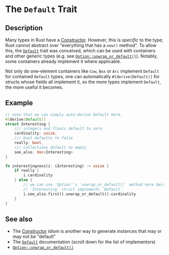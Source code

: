 # The `Default` Trait

## Description

Many types in Rust have a [Constructor]. However, this is *specific* to the
type; Rust cannot abstract over "everything that has a `new()` method". To
allow this, the [`Default`] trait was conceived, which can be used with
containers and other generic types (e.g. see [`Option::unwrap_or_default()`]).
Notably, some containers already implement it where applicable.

Not only do one-element containers like `Cow`, `Box` or `Arc` implement
`Default` for contained `Default` types, one can automatically
`#[derive(Default)]` for structs whose fields all implement it, so the more
types implement `Default`, the more useful it becomes.

## Example

```rust
// note that we can simply auto-derive Default here.
#[derive(Default)]
struct Interesting {
    /// integers and floats default to zero
    cardinality: usize,
    /// bool defaults to false
    really: bool,
    /// collections default to empty
    see_also: Vec<Interesting>
}

fn interestingness(i: &Interesting) -> usize {
    if really {
        i.cardinality
    } else {
        // we can use `Option`'s `unwrap_or_default()` method here because our
        // `Interesting` struct implements `Default`.
        i.see_also.first().unwrap_or_default().cardinality
    }
}
```

## See also

- The [Constructor] idiom is another way to generate instances that may or may
not be "default"
- The [`Default`] documentation (scroll down for the list of implementors)
- [`Option::unwrap_or_default()`]

[Constructor]: ctor.md
[`Default`]: https://docs.rust-lang.org/doc/std/default/trait.Default.html
[`Option::unwrap_or_default()`]: https://docs.rust-lang.org/doc/std/option/enum.Option.html#method.unwrap_or_default
